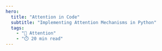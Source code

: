 ```yaml
---
hero:
  title: "Attention in Code"
  subtitle: "Implementing Attention Mechanisms in Python"
  tags:
    - "🎯 Attention"
    - "⏱️ 20 min read"
---
```


